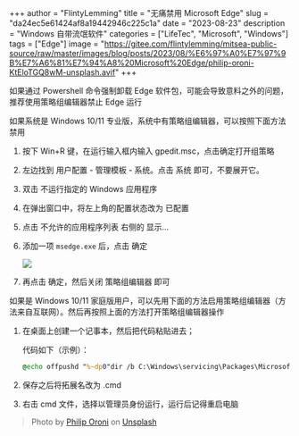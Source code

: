 +++
author = "FlintyLemming"
title = "无痛禁用 Microsoft Edge"
slug = "da24ec5e61424af8a19442946c225c1a"
date = "2023-08-23"
description = "Windows 自带流氓软件"
categories = ["LifeTec", "Microsoft", "Windows"]
tags = ["Edge"]
image = "https://gitee.com/flintylemming/mitsea-public-source/raw/master/images/blog/posts/2023/08/%E6%97%A0%E7%97%9B%E7%A6%81%E7%94%A8%20Microsoft%20Edge/philip-oroni-KtEloTGQ8wM-unsplash.avif"
+++

如果通过 Powershell 命令强制卸载 Edge 软件包，可能会导致意料之外的问题，推荐使用策略组编辑器禁止 Edge 运行

如果系统是 Windows 10/11 专业版，系统中有策略组编辑器，可以按照下面方法禁用

1. 按下 Win+R 键，在运行输入框内输入 gpedit.msc，点击确定打开组策略
2. 左边找到 用户配置 - 管理模板 - 系统。点击 系统 即可，不要展开它。
3. 双击 不运行指定的 Windows 应用程序
4. 在弹出窗口中，将左上角的配置状态改为 已配置
5. 点击 不允许的应用程序列表 右侧的 显示…
6. 添加一项 `msedge.exe` 后，点击 确定

    ![](https://gitee.com/flintylemming/mitsea-public-source/raw/master/images/blog/posts/2023/08/%E6%97%A0%E7%97%9B%E7%A6%81%E7%94%A8%20Microsoft%20Edge/Untitled.avif)

7. 再点击 确定，然后关闭 策略组编辑器 即可

如果是 Windows 10/11 家庭版用户，可以先用下面的方法启用策略组编辑器（方法来自互联网）。然后再按照上面的方法打开策略组编辑器操作

1. 在桌面上创建一个记事本，然后把代码粘贴进去；

    代码如下（示例）：

    ```cmd
    @echo offpushd "%~dp0"dir /b C:\Windows\servicing\Packages\Microsoft-Windows-GroupPolicy-ClientExtensions-Package~3*.mum >List.txtdir /b C:\Windows\servicing\Packages\Microsoft-Windows-GroupPolicy-ClientTools-Package~3*.mum >>List.txtfor /f %%i in ('findstr /i . List.txt 2^>nul') do dism /online /norestart /add-package:"C:\Windows\servicing\Packages\%%i"pause
    ```

2. 保存之后将拓展名改为 .cmd
3. 右击 cmd 文件，选择以管理员身份运行，运行后记得重启电脑

> Photo by [Philip Oroni](https://unsplash.com/@philipsfuture?utm_source=unsplash&utm_medium=referral&utm_content=creditCopyText) on [Unsplash](https://unsplash.com/photos/a-computer-generated-image-of-a-blue-and-black-object-KtEloTGQ8wM?utm_source=unsplash&utm_medium=referral&utm_content=creditCopyText)
  